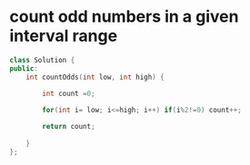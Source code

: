 # count odd numbers in a given interval range
```c++
class Solution {
public:
    int countOdds(int low, int high) {
        
        int count =0;

        for(int i= low; i<=high; i++) if(i%2!=0) count++;

        return count;
        
    }
};
```